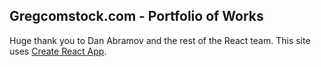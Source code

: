 ## Gregcomstock.com - Portfolio of Works

Huge thank you to Dan Abramov and the rest of the React team. This site uses [Create React App](https://github.com/facebookincubator/create-react-app).

